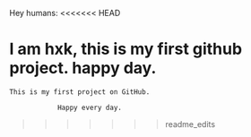 Hey humans:
<<<<<<< HEAD
  
  I am hxk, this is my first github project. 
                                    happy day.
=======

	This is my first project on GitHub.

				Happy every day.
>>>>>>> readme_edits
